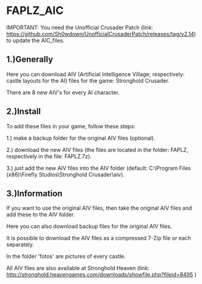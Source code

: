 # FAPLZ_AIC

IMPORTANT: You need the Unofficial Crusader Patch (link: https://github.com/Sh0wdown/UnofficialCrusaderPatch/releases/tag/v2.14) to update the AIC_files.

1.)Generally
-
Here you can download AIV (Artificial Intelligence Village; respectively: castle layouts for the AI) files for the game: Stronghold Crusader.

There are 8 new AIV's for every AI character.

2.)Install
-
To add these files in your game, follow these steps:

1.) make a backup folder for the original AIV files (optional).

2.) download the new AIV files (the files are located in the folder: FAPLZ, respectively in the file: FAPLZ.7z).

3.) just add the new AIV files into the AIV folder (default: C:\Program Files (x86)\Firefly Studios\Stronghold Crusader\aiv).

3.)Information
-
If you want to use the original AIV files, then take the original AIV files and add these to the AIV folder.

Here you can also download backup files for the original AIV files.

It is possible to download the AIV files as a compressed 7-Zip file or each separately.

In the folder 'fotos' are pictures of every castle.

All AIV files are also available at Stronghold Heaven (link: http://stronghold.heavengames.com/downloads/showfile.php?fileid=8495 )
